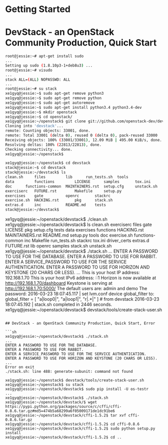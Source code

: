 # Getting Started

# DevStack - an OpenStack Community Production, Quick Start

```sh
root@jessie:~# apt-get install sudo
...
Setting up sudo (1.8.10p3-1+deb8u3) ...
root@jessie:~# visudo
...
stack ALL=(ALL) NOPASSWD: ALL
...
root@jessie:~# su stack
xe1gyq@jessie:~$ sudo apt-get remove python3
xe1gyq@jessie:~$ sudo apt-get remove python
xe1gyq@jessie:~$ sudo apt-get autoremove
xe1gyq@jessie:~$ sudo apt-get install python3.4 python3.4-dev
xe1gyq@jessie:~$ mkdir openstack
xe1gyq@jessie:~$ cd openstack/
xe1gyq@jessie:~/openstack$ git clone git://github.com/openstack-dev/devstack.git
Cloning into 'devstack'...
remote: Counting objects: 33001, done.
remote: Total 33001 (delta 0), reused 0 (delta 0), pack-reused 33000
Receiving objects: 100% (33001/33001), 12.09 MiB | 495.00 KiB/s, done.
Resolving deltas: 100% (22813/22813), done.
Checking connectivity... done.
xe1gyq@jessie:~/openstack$ 
```

```sh
xe1gyq@jessie:~/openstack$ cd devstack
stack@jessie:~$ cd devstack
stack@jessie:~/devstack$ ls
clean.sh     files	       lib		run_tests.sh  tools
data	     functions	       LICENSE		samples       tox.ini
doc	     functions-common  MAINTAINERS.rst	setup.cfg     unstack.sh
exerciserc   FUTURE.rst        Makefile		setup.py
exercises    gate	       openrc		stackrc
exercise.sh  HACKING.rst       pkg		stack.sh
extras.d     inc	       README.md	tests
stack@jessie:~/devstack$ 
```



xe1gyq@jessie:~/openstack/devstack$ ./clean.sh
xe1gyq@jessie:~/openstack/devstack$ ls
clean.sh      exerciserc   files             gate         LICENSE          pkg           setup.cfg  tests
data          exercises    functions         HACKING.rst  MAINTAINERS.rst  README.md     setup.py   tools
doc           exercise.sh  functions-common  inc          Makefile         run_tests.sh  stackrc    tox.ini
driver_certs  extras.d     FUTURE.rst        lib          openrc           samples       stack.sh   unstack.sh
xe1gyq@jessie:~/openstack/devstack$ ./stack.sh
...
ENTER A PASSWORD TO USE FOR THE DATABASE.
ENTER A PASSWORD TO USE FOR RABBIT.
ENTER A SERVICE_PASSWORD TO USE FOR THE SERVICE AUTHENTICATION.
ENTER A PASSWORD TO USE FOR HORIZON AND KEYSTONE (20 CHARS OR LESS).
...
This is your host IP address: 192.168.1.70
This is your host IPv6 address: ::1
Horizon is now available at http://192.168.1.70/dashboard
Keystone is serving at http://192.168.1.70:5000/
The default users are: admin and demo
The password: 
2016-03-23 18:07:45.117 | set lvm.conf device global_filter to: global_filter = [ "a|loop0|", "a|loop1|", "r|.*|" ] # from devstack
2016-03-23 18:07:45.192 | stack.sh completed in 2446 seconds.
xe1gyq@jessie:~/openstack/devstack$ devstack/tools/create-stack-user.sh
```

## DevStack - an OpenStack Community Production, Quick Start, Error

```sh
xe1gyq@jessie:~/openstack/devstack$ ./stack.sh
...
ENTER A PASSWORD TO USE FOR THE DATABASE.
ENTER A PASSWORD TO USE FOR RABBIT.
ENTER A SERVICE_PASSWORD TO USE FOR THE SERVICE AUTHENTICATION.
ENTER A PASSWORD TO USE FOR HORIZON AND KEYSTONE (20 CHARS OR LESS).
...
Error on exit
./stack.sh: line 488: generate-subunit: command not found

xe1gyq@jessie:~/openstack$ devstack/tools/create-stack-user.sh
xe1gyq@jessie:~/openstack$ su stack
xe1gyq@jessie:~/openstack/devstack$ sudo pip install -U os-testr
...
xe1gyq@jessie:~/openstack/devstack$ ./stack.sh
xe1gyq@jessie:~/openstack/devstack/$ wget https://pypi.python.org/packages/source/c/cffi/cffi-0.8.6.tar.gz#md5=474b5a68299a6f05009171de1dc91be6
xe1gyq@jessie:~/openstack/devstack/cffi-1.5.2$ tar xvf cffi-0.8.6.tar.gz
xe1gyq@jessie:~/openstack/devstack/cffi-1.5.2$ cd cffi-0.8.6
xe1gyq@jessie:~/openstack/devstack/cffi-1.5.2$ sudo python setup.py install
xe1gyq@jessie:~/openstack/devstack/cffi-1.5.2$ cd ..

```
